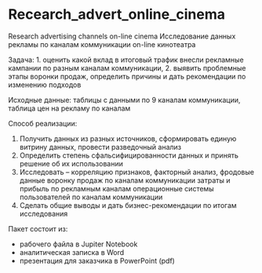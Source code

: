 # Recearch_advert_online_cinema
Research advertising channels on-line cinema
Исследование данных рекламы по каналам коммуникации on-line кинотеатра

Задача: 1. оценить какой вклад в итоговый трафик внесли рекламные кампании по разным каналам коммуникации,
2. выявить проблемные этапы воронки продаж, определить причины и дать рекомендации по изменению подходов

Исходные данные: таблицы с данными по 9 каналам коммуникации, таблица цен на рекламу по каналам

Способ реализации:
1. Получить данных из разных источников, сформировать единую витрину данных, провести разведочный анализ 
2. Определить степень сфальсифицированности данных и принять решение об их использовании
3. Исследовать –
          корреляцию признаков, факторный анализ, фродовые данные
          воронку продаж по каналам коммуникации
          затраты и прибыль по рекламным каналам
          операционные системы пользователей по каналам коммуникации
4. Сделать общие выводы и дать бизнес-рекомендации по итогам исследования

Пакет состоит из:
- рабочего файла в Jupiter Notebook
- аналитическая записка в Word
- презентация для заказчика в PowerPoint (pdf)
